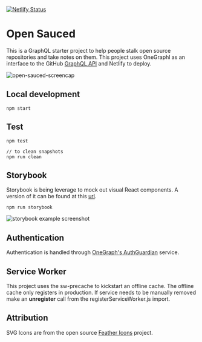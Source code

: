 [![Netlify Status](https://api.netlify.com/api/v1/badges/76a3de8e-270c-4adf-89d5-3a3863da74e6/deploy-status)](https://app.netlify.com/sites/open-sauced/deploys)

# Open Sauced

This is a GraphQL starter project to help people stalk open source repositories and take notes on them. This project uses OneGraphl as an interface to the GitHub [GraphQL API](https://developer.github.com/v4/) and Netlify to deploy.

![open-sauced-screencap](https://user-images.githubusercontent.com/5713670/68147572-37bb9a00-ff32-11e9-84a3-f2efd1a78123.png)

## Local development
```
npm start
```

## Test

```
npm test

// to clean snapshots
npm run clean
```
## Storybook
Storybook is being leverage to mock out visual React components. A version of it can be found at this [url](https://storybook-static-4vf6dlv5i.now.sh).
```
npm run storybook
```
![storybook example screenshot](https://user-images.githubusercontent.com/5713670/68147486-0cd14600-ff32-11e9-8cc0-fd91f4171b87.png)

## Authentication
Authentication is handled through [OneGraph's AuthGuardian](https://www.onegraph.com/docs/auth_guardian.html) service. 

## Service Worker
This project uses the sw-precache to kickstart an offline cache. The
offline cache only registers in production. If service needs to be
manually removed make an **unregister** call from the registerServiceWorker.js import. 

## Attribution
SVG Icons are from the open source [Feather Icons]() project. 


